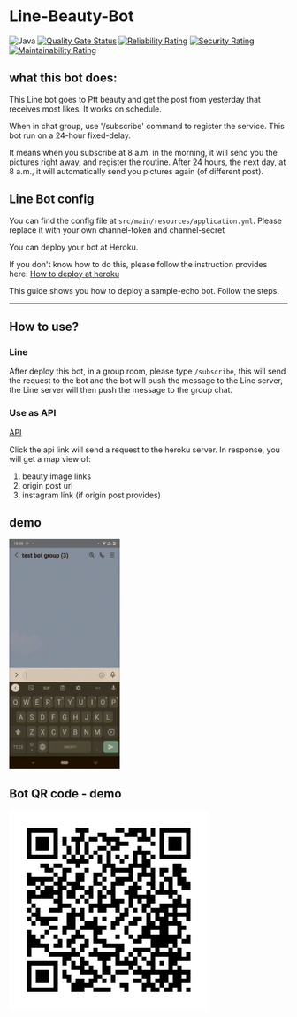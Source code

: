 # Line-Beauty-Bot

![Java](https://img.shields.io/badge/Java-17-ff696c)
[![Quality Gate Status](https://sonarcloud.io/api/project_badges/measure?project=derrykid_Line-Beauty-Bot&metric=alert_status)](https://sonarcloud.io/summary/new_code?id=derrykid_Line-Beauty-Bot)
[![Reliability Rating](https://sonarcloud.io/api/project_badges/measure?project=derrykid_Line-Beauty-Bot&metric=reliability_rating)](https://sonarcloud.io/summary/new_code?id=derrykid_Line-Beauty-Bot) 
[![Security Rating](https://sonarcloud.io/api/project_badges/measure?project=derrykid_Line-Beauty-Bot&metric=security_rating)](https://sonarcloud.io/summary/new_code?id=derrykid_Line-Beauty-Bot)
[![Maintainability Rating](https://sonarcloud.io/api/project_badges/measure?project=derrykid_Line-Beauty-Bot&metric=sqale_rating)](https://sonarcloud.io/summary/new_code?id=derrykid_Line-Beauty-Bot)

## what this bot does:
This Line bot goes to Ptt beauty and get the post from yesterday that receives most likes. It works on schedule.

When in chat group, use '/subscribe' command to register the service. This bot run on a 24-hour fixed-delay.

It means when you subscribe at 8 a.m. in the morning, it will send you the pictures right away, and register the routine.
After 24 hours, the next day, at 8 a.m., it will automatically send you pictures again (of different post).

## Line Bot config
You can find the config file at `src/main/resources/application.yml`. Please replace it with your own channel-token and channel-secret

You can deploy your bot at Heroku.

If you don't know how to do this, please follow the instruction provides here: [How to deploy at heroku](https://github.com/line/line-bot-sdk-java/tree/master/sample-spring-boot-echo) 

This guide shows you how to deploy a sample-echo bot. Follow the steps.

---

## How to use?

### Line

After deploy this bot, in a group room, please type `/subscribe`, this will send the request to the bot and the bot will push the message to the Line server, the Line server will then push the message to the group chat.

### Use as API

[API](https://send-beauty-bot.herokuapp.com/) 

Click the api link will send a request to the heroku server. In response, you will get a map view of:
1. beauty image links
2. origin post url
3. instagram link (if origin post provides)

## demo
<img src="./demo.gif" width="200">

## Bot QR code - demo
![QR-Code](./qr-code.png) 
